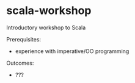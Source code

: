 # scala-workshop
Introductory workshop to Scala

Prerequisites:
- experience with imperative/OO programming

Outcomes:
- ???